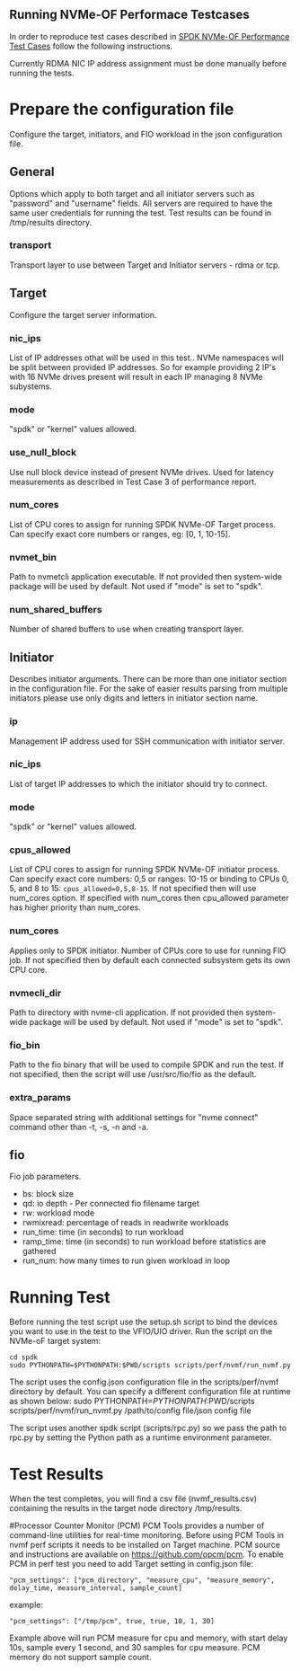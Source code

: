 ## Running NVMe-OF Performace Testcases

In order to reproduce test cases described in [SPDK NVMe-OF Performance Test Cases](https://ci.spdk.io/download/performance-reports/SPDK_nvmeof_perf_report_18.04.pdf) follow the following instructions.

Currently RDMA NIC IP address assignment must be done manually before running the tests.

# Prepare the configuration file

Configure the target, initiators, and FIO workload in the json configuration file.

## General

Options which apply to both target and all initiator servers such as "password" and "username" fields.
All servers are required to have the same user credentials for running the test.
Test results can be found in /tmp/results directory.

### transport

Transport layer to use between Target and Initiator servers - rdma or tcp.

## Target

Configure the target server information.

### nic_ips

List of IP addresses othat will be used in this test..
NVMe namespaces will be split between provided IP addresses.
So for example providing 2 IP's with 16 NVMe drives present will result in each IP managing
8 NVMe subystems.

### mode

"spdk" or "kernel" values allowed.

### use_null_block

Use null block device instead of present NVMe drives. Used for latency measurements as described
in Test Case 3 of performance report.

### num_cores

List of CPU cores to assign for running SPDK NVMe-OF Target process. Can specify exact core numbers or ranges, eg:
[0, 1, 10-15].

### nvmet_bin

Path to nvmetcli application executable. If not provided then system-wide package will be used
by default. Not used if "mode" is set to "spdk".

### num_shared_buffers

Number of shared buffers to use when creating transport layer.

## Initiator

Describes initiator arguments. There can be more than one initiator section in the configuration file.
For the sake of easier results parsing from multiple initiators please use only digits and letters
in initiator section name.

### ip

Management IP address used for SSH communication with initiator server.

### nic_ips

List of target IP addresses to which the initiator should try to connect.

### mode

"spdk" or "kernel" values allowed.

### cpus_allowed

List of CPU cores to assign for running SPDK NVMe-OF initiator process.
Can specify exact core numbers: 0,5
or ranges: 10-15
or binding to CPUs 0, 5, and 8 to 15: `cpus_allowed=0,5,8-15`.
If not specified then will use num_cores option.
If specified with num_cores then cpu_allowed parameter has higher priority than num_cores.

### num_cores

Applies only to SPDK initiator. Number of CPUs core to use for running FIO job.
If not specified then by default each connected subsystem gets its own CPU core.

### nvmecli_dir

Path to directory with nvme-cli application. If not provided then system-wide package will be used
by default. Not used if "mode" is set to "spdk".

### fio_bin

Path to the fio binary that will be used to compile SPDK and run the test.
If not specified, then the script will use /usr/src/fio/fio as the default.

### extra_params

Space separated string with additional settings for "nvme connect" command
other than -t, -s, -n and -a.

## fio

Fio job parameters.

- bs: block size
- qd: io depth - Per connected fio filename target
- rw: workload mode
- rwmixread: percentage of reads in readwrite workloads
- run_time: time (in seconds) to run workload
- ramp_time: time (in seconds) to run workload before statistics are gathered
- run_num: how many times to run given workload in loop

# Running Test

Before running the test script use the setup.sh script to bind the devices you want to
use in the test to the VFIO/UIO driver.
Run the script on the NVMe-oF target system:

    cd spdk
    sudo PYTHONPATH=$PYTHONPATH:$PWD/scripts scripts/perf/nvmf/run_nvmf.py
The script uses the config.json configuration file in the scripts/perf/nvmf directory by default. You can
specify a different configuration file at runtime as shown below:
sudo PYTHONPATH=$PYTHONPATH:$PWD/scripts scripts/perf/nvmf/run_nvmf.py /path/to/config file/json config file

The script uses another spdk script (scripts/rpc.py) so we pass the path to rpc.py by setting the Python path
as a runtime environment parameter.

# Test Results

When the test completes, you will find a csv file (nvmf_results.csv) containing the results in the target node
directory /tmp/results.

#Processor Counter Monitor (PCM)
PCM Tools provides a number of command-line utilities for real-time monitoring.
Before using PCM Tools in nvmf perf scripts it needs to be installed on Target machine.
PCM source and instructions are available on https://github.com/opcm/pcm.
To enable PCM in perf test you need to add Target setting in config.json file:
```
"pcm_settings": ["pcm_directory", "measure_cpu", "measure_memory", delay_time, measure_interval, sample_count]
```
example:
```
"pcm_settings": ["/tmp/pcm", true, true, 10, 1, 30]
```
Example above will run PCM measure for cpu and memory, with start delay 10s, sample every 1 second,
and 30 samples for cpu measure. PCM memory do not support sample count.

